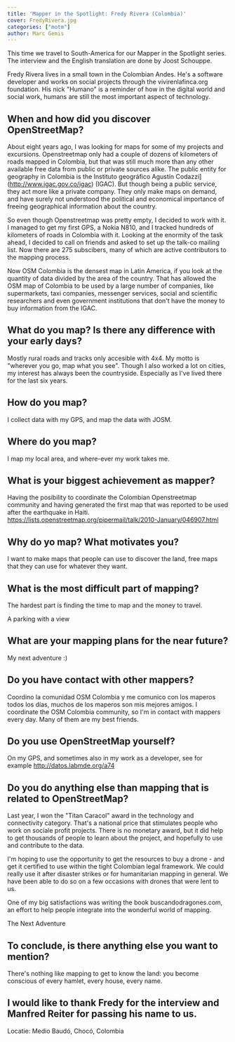 ```yaml
---
title: 'Mapper in the Spotlight: Fredy Rivera (Colombia)'
cover: FredyRivera.jpg
categories: ["motm"]
author: Marc Gemis
---
```


This time we travel to South-America for our Mapper in the Spotlight series. The interview and the English translation are done by Joost Schouppe.

Fredy Rivera lives in a small town in the Colombian Andes. He's a software developer and works on social projects through the vivirenlafinca.org foundation. His nick "Humano" is a reminder of how in the digital world and social work, humans are still the most important aspect of technology.

## When and how did you discover OpenStreetMap?

About eight years ago, I was looking for maps for some of my projects and excursions. Openstreetmap only had a couple of dozens of kilometers of roads mapped in Colombia, but that was still much more than any other available free data from public or private sources alike. The public entity for geography in Colombia is the Instituto geográfico Agustín Codazzi](http://www.igac.gov.co/igac) (IGAC). But though being a public service, they act more like a private company. They only make maps on demand, and have surely not understood the political and economical importance of freeing geographical information about the country.

So even though Openstreetmap was pretty empty, I decided to work with it. I managed to get my first GPS, a Nokia N810, and I tracked hundreds of kilometers of roads in Colombia with it. Looking at the enormity of the task ahead, I decided to call on friends and asked to set up the talk-co mailing list. Now there are 275 subscibers, many of which are active contributors to the mapping process.

Now OSM Colombia is the densest map in Latin America, if you look at the quantity of data divided by the area of the country. That has allowed the OSM map of Colombia to be used by a large number of companies, like supermarkets, taxi companies, messenger services, social and scientific researchers and even government institutions that don't have the money to buy information from the IGAC.

## What do you map? Is there any difference with your early days?

Mostly rural roads and tracks only accesible with 4x4. My motto is "wherever you go, map what you see". Though I also worked a lot on cities, my interest has always been the countryside. Especially as I've lived there for the last six years.

## How do you map?

I collect data with my GPS, and map the data with JOSM.

## Where do you map?

I map my local area, and where-ever my work takes me.

## What is your biggest achievement as mapper?

Having the posibility to coordinate the Colombian Openstreetmap community and having generated the first map that was reported to be used after the earthquake in Haiti. https://lists.openstreetmap.org/pipermail/talk/2010-January/046907.html

## Why do yo map? What motivates you?

I want to make maps that people can use to discover the land, free maps that they can use for whatever they want.

## What is the most difficult part of mapping?

The hardest part is finding the time to map and the money to travel.

A parking with a view

## What are your mapping plans for the near future?

My next adventure :)

## Do you have contact with other mappers?

Coordino la comunidad OSM Colombia y me comunico con los maperos todos los días, muchos de los maperos son mis mejores amigos. I coordinate the OSM Colombia community, so I'm in contact with mappers every day. Many of them are my best friends.

## Do you use OpenStreetMap yourself?

On my GPS, and sometimes also in my work as a developer, see for example http://datos.labmde.org/a74

## Do you do anything else than mapping that is related to OpenStreetMap?

Last year, I won the "Titan Caracol" award in the technology and connectivity category. That's a national price that stimulates people who work on sociale profit projects. There is no monetary award, but it did help to get thousands of people to learn about the project, and hopefully to use and contribute to the data.

I'm hoping to use the opportunity to get the resources to buy a drone - and get it certified to use within the tight Colombian legal framework. We could really use it after disaster strikes or for humanitarian mapping in general. We have been able to do so on a few occasions with drones that were lent to us.

One of my big satisfactions was writing the book buscandodragones.com, an effort to help people integrate into the wonderful world of mapping.

The Next Adventure

## To conclude, is there anything else you want to mention?

There's nothing like mapping to get to know the land: you become conscious of every hamlet, every house, every name.

## I would like to thank Fredy for the interview and Manfred Reiter for passing his name to us.

Locatie: Medio Baudó, Chocó, Colombia
